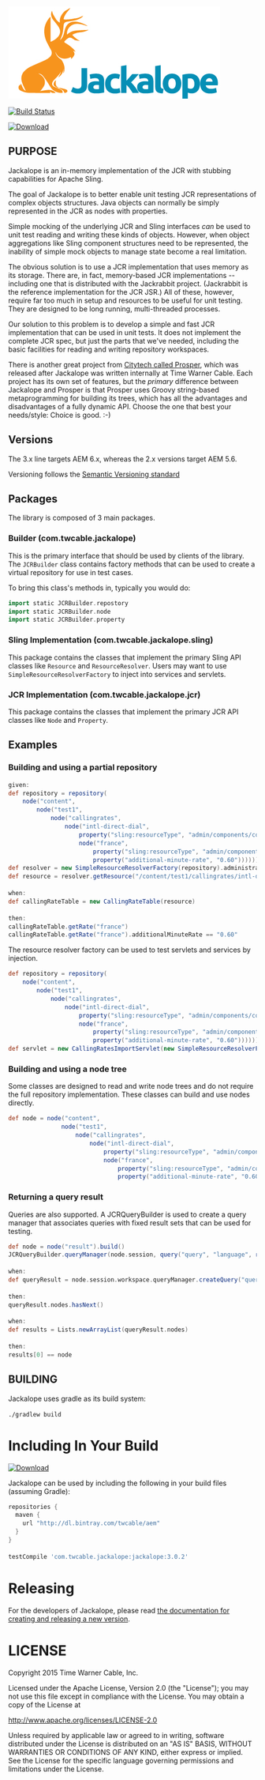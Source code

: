 ![Jackalope](jackalope.png)

[![Build Status](https://travis-ci.org/TWCable/jackalope.svg?branch=master)](https://travis-ci.org/TWCable/jackalope)

[ ![Download](https://api.bintray.com/packages/twcable/aem/jackalope/images/download.svg) ](https://bintray.com/twcable/aem/jackalope/_latestVersion)

## PURPOSE

Jackalope is an in-memory implementation of the JCR with stubbing capabilities for Apache Sling.

The goal of Jackalope is to better enable unit testing JCR representations of complex objects structures.
Java objects can normally be simply represented in the JCR as nodes with properties.

Simple mocking of the underlying JCR and Sling interfaces *can* be used to unit test reading and writing
these kinds of objects. However, when object aggregations like Sling component structures need to be
represented, the inability of simple mock objects to manage state become a real limitation.

The obvious solution is to use a JCR implementation that uses memory as its storage. There are, in fact, memory-based JCR implementations -- including one that is distributed with the Jackrabbit project. (Jackrabbit is the reference implementation for the JCR JSR.) All of these, however, require far too much in setup and resources to be useful for unit testing. They are designed to be long running, multi-threaded processes.

Our solution to this problem is to develop a simple and fast JCR implementation that can be used in unit tests.
It does not implement the complete JCR spec, but just the parts that we've needed, including the basic facilities for reading and writing repository workspaces.

There is another great project from [Citytech called Prosper](https://github.com/Citytechinc/prosper), which was released after Jackalope was written internally at Time Warner Cable. Each project has its own set of features, but the *primary* difference between Jackalope and Prosper is that Prosper uses Groovy string-based metaprogramming for building its trees, which has all the advantages and disadvantages of a fully dynamic API. Choose the one that best your needs/style: Choice is good. :-)


## Versions

The 3.x line targets AEM 6.x, whereas the 2.x versions target AEM 5.6.

Versioning follows the [Semantic Versioning standard](http://semver.org/)

## Packages

The library is composed of 3 main packages.

### Builder (com.twcable.jackalope)

This is the primary interface that should be used by clients of the library.
The `JCRBuilder` class contains factory methods that can be used to create a virtual repository for use in test cases.

To bring this class's methods in, typically you would do:
```groovy
import static JCRBuilder.repostory
import static JCRBuilder.node
import static JCRBuilder.property
```

### Sling Implementation (com.twcable.jackalope.sling)

This package contains the classes that implement the primary Sling API classes like `Resource` and `ResourceResolver`.
Users may want to use `SimpleResourceResolverFactory` to inject into services and servlets.

### JCR Implementation (com.twcable.jackalope.jcr)

This package contains the classes that implement the primary JCR API classes like `Node` and `Property`.

## Examples

### Building and using a partial repository

```groovy
given:
def repository = repository(
    node("content",
        node("test1",
            node("callingrates",
                node("intl-direct-dial",
                    property("sling:resourceType", "admin/components/content/callingratetable"),
                    node("france",
                        property("sling:resourceType", "admin/components/content/callingrate"),
                        property("additional-minute-rate", "0.60"))))))).build()
def resolver = new SimpleResourceResolverFactory(repository).administrativeResourceResolver
def resource = resolver.getResource("/content/test1/callingrates/intl-direct-dial")

when:
def callingRateTable = new CallingRateTable(resource)

then:
callingRateTable.getRate("france")
callingRateTable.getRate("france").additionalMinuteRate == "0.60"
```

The resource resolver factory can be used to test servlets and services by injection.

```groovy
def repository = repository(
    node("content",
        node("test1",
            node("callingrates",
                node("intl-direct-dial",
                    property("sling:resourceType", "admin/components/content/callingratetable"),
                    node("france",
                        property("sling:resourceType", "admin/components/content/callingrate"),
                        property("additional-minute-rate", "0.60"))))))).build()
def servlet = new CallingRatesImportServlet(new SimpleResourceResolverFactory(repository))
```

### Building and using a node tree

Some classes are designed to read and write node trees and do not require the full repository
implementation.  These classes can build and use nodes directly.

```groovy
def node = node("content",
               node("test1",
                   node("callingrates",
                       node("intl-direct-dial",
                           property("sling:resourceType", "admin/components/content/callingratetable"),
                           node("france",
                               property("sling:resourceType", "admin/components/content/callingrate"),
                               property("additional-minute-rate", "0.60"))))))).build()
```

### Returning a query result

Queries are also supported.  A JCRQueryBuilder is used to create a query manager that associates queries
with fixed result sets that can be used for testing.

```groovy
def node = node("result").build()
JCRQueryBuilder.queryManager(node.session, query("query", "language", result(node))).build()

when:
def queryResult = node.session.workspace.queryManager.createQuery("query", "language").execute()

then:
queryResult.nodes.hasNext()

when:
def results = Lists.newArrayList(queryResult.nodes)

then:
results[0] == node
```

## BUILDING

Jackalope uses gradle as its build system:

`./gradlew build`

# Including In Your Build

[ ![Download](https://api.bintray.com/packages/twcable/aem/jackalope/images/download.svg) ](https://bintray.com/twcable/aem/jackalope/_latestVersion)

Jackalope can be used by including the following in your
build files (assuming Gradle):

```groovy
repositories {
  maven {
    url "http://dl.bintray.com/twcable/aem"
  }
}

testCompile 'com.twcable.jackalope:jackalope:3.0.2'
```

# Releasing

For the developers of Jackalope, please read [the documentation for creating and releasing a new version](docs/RELEASING.adoc).

# LICENSE

Copyright 2015 Time Warner Cable, Inc.

Licensed under the Apache License, Version 2.0 (the "License"); you may not use this file except in compliance
with the License. You may obtain a copy of the License at

http://www.apache.org/licenses/LICENSE-2.0

Unless required by applicable law or agreed to in writing, software distributed under the License is distributed on
an "AS IS" BASIS, WITHOUT WARRANTIES OR CONDITIONS OF ANY KIND, either express or implied. See the License for
the specific language governing permissions and limitations under the License.
